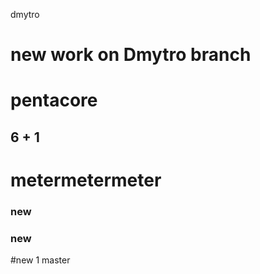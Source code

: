 dmytro
# new work on Dmytro branch

# pentacore
## 6 + 1
# metermetermeter
### new

### new
#new 1
 master
